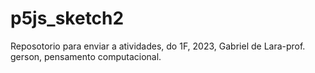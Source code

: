 # p5js_sketch2
Reposotorio para enviar a atividades, do 1F, 2023, Gabriel de Lara-prof. gerson, pensamento computacional.
